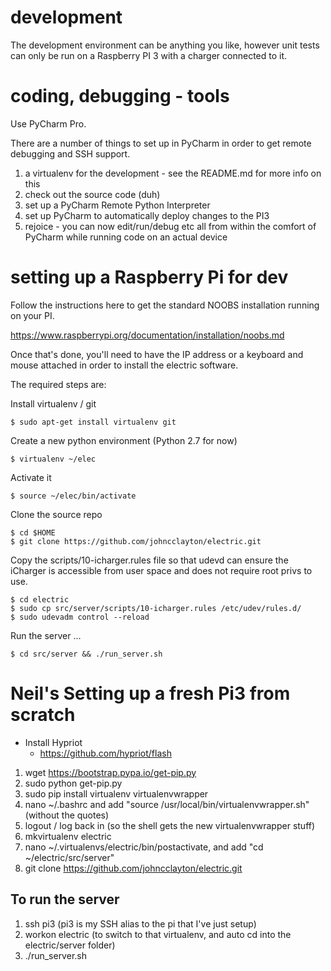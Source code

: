 # development
The development environment can be anything you like, however unit tests can only be run on a Raspberry PI 3 with 
a charger connected to it.

# coding, debugging - tools
Use PyCharm Pro.  

There are a number of things to set up in PyCharm in order to get remote debugging and SSH support.

1. a virtualenv for the development - see the README.md for more info on this
2. check out the source code (duh)
3. set up a PyCharm Remote Python Interpreter
4. set up PyCharm to automatically deploy changes to the PI3
5. rejoice - you can now edit/run/debug etc all from within the comfort of PyCharm while running code on an actual device

# setting up a Raspberry Pi for dev
Follow the instructions here to get the standard NOOBS installation running on your PI.

https://www.raspberrypi.org/documentation/installation/noobs.md

Once that's done, you'll need to have the IP address or a keyboard and mouse attached in order to install the 
electric software. 

The required steps are: 

Install virtualenv / git


    $ sudo apt-get install virtualenv git
    
Create a new python environment (Python 2.7 for now)


    $ virtualenv ~/elec
    
Activate it


    $ source ~/elec/bin/activate
    
Clone the source repo


    $ cd $HOME
    $ git clone https://github.com/johncclayton/electric.git
    
Copy the scripts/10-icharger.rules file so that udevd can ensure the iCharger is accessible from user space and does not require root privs to use.


    $ cd electric 
    $ sudo cp src/server/scripts/10-icharger.rules /etc/udev/rules.d/
    $ sudo udevadm control --reload
    
Run the server ... 


    $ cd src/server && ./run_server.sh
    

# Neil's Setting up a fresh Pi3 from scratch
* Install Hypriot
  - https://github.com/hypriot/flash
1. wget https://bootstrap.pypa.io/get-pip.py
1. sudo python get-pip.py
1. sudo pip install virtualenv virtualenvwrapper
1. nano ~/.bashrc and add "source /usr/local/bin/virtualenvwrapper.sh" (without the quotes)
1. logout / log back in (so the shell gets the new virtualenvwrapper stuff)
1. mkvirtualenv electric
1. nano ~/.virtualenvs/electric/bin/postactivate, and add "cd ~/electric/src/server"
1. git clone https://github.com/johncclayton/electric.git

## To run the server
1. ssh pi3 (pi3 is my SSH alias to the pi that I've just setup)
1. workon electric (to switch to that virtualenv, and auto cd into the electric/server folder)
1. ./run_server.sh

